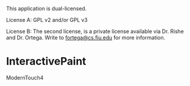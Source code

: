 This application is dual-licensed. 

License A:  GPL v2 and/or GPL v3

License B: The second license, is a private license available via Dr. Rishe and Dr. Ortega. Write to fortega@cs.fiu.edu for more information. 

# InteractivePaint
ModernTouch4
